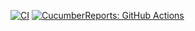 [![CI](https://github.com/radradef/SauceDemo/actions/workflows/main.yml/badge.svg)](https://github.com/radradef/SauceDemo/actions/workflows/main.yml)
[![CucumberReports: GitHub Actions](https://messages.cucumber.io/api/report-collections/ec306c93-4a72-4b89-b1ea-85ac3752222f/badge)](https://reports.cucumber.io/report-collections/ec306c93-4a72-4b89-b1ea-85ac3752222f)
